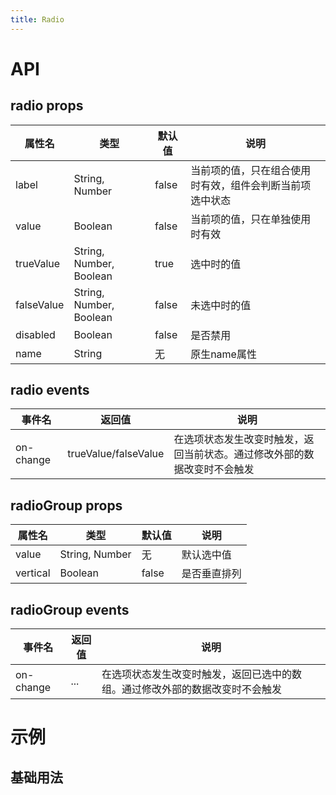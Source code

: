 ```yaml
---
title: Radio
---
```


# API

## radio props

| 属性名     | 类型                    | 默认值 | 说明                                                     |
| ---------- | ----------------------- | ------ | -------------------------------------------------------- |
| label      | String, Number          | false  | 当前项的值，只在组合使用时有效，组件会判断当前项选中状态 |
| value      | Boolean                 | false  | 当前项的值，只在单独使用时有效                           |
| trueValue  | String, Number, Boolean | true   | 选中时的值                                               |
| falseValue | String, Number, Boolean | false  | 未选中时的值                                             |
| disabled   | Boolean                 | false  | 是否禁用                                                 |
| name       | String                  | 无     | 原生name属性                                             |

## radio events

| 事件名    | 返回值               | 说明                                                                     |
| --------- | -------------------- | ------------------------------------------------------------------------ |
| on-change | trueValue/falseValue | 在选项状态发生改变时触发，返回当前状态。通过修改外部的数据改变时不会触发 |

## radioGroup props

| 属性名   | 类型           | 默认值 | 说明         |
| -------- | -------------- | ------ | ------------ |
| value    | String, Number | 无     | 默认选中值   |
| vertical | Boolean        | false  | 是否垂直排列 |

## radioGroup events

| 事件名    | 返回值 | 说明                                                                         |
| --------- | ------ | ---------------------------------------------------------------------------- |
| on-change | ...    | 在选项状态发生改变时触发，返回已选中的数组。通过修改外部的数据改变时不会触发 |


# 示例

## 基础用法

<script>
export default {
    name: 'radio-doc',
    data() {
        return {
            single: false,
            group: '2'
        };
    }
}
</script>

<template>
    <div>
        <div>
            <xly-radio v-model="single">单选</xly-radio>
            <p>single: {{single}}</p>
        </div>
        <div>
            <xly-radioGroup v-model="group">
                <xly-radio label="1">test1</xly-radio>
                <xly-radio label="2">test2</xly-radio>
                <xly-radio label="3" disabled>test3</xly-radio>
            </xly-radioGroup>
            <p>group: {{group}}</p>
        </div>
    </div>
</template>
